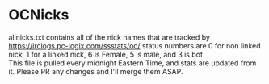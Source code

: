 # OCNicks
allnicks.txt contains all of the nick names that are tracked by https://irclogs.pc-logix.com/ssstats/oc/ 
status numbers are 0 for non linked nick, 1 for a linked nick, 6 is Female, 5 is male, and 3 is bot  
This file is pulled every midnight Eastern Time, and stats are updated from it. Please PR any changes and I'll merge them ASAP.
